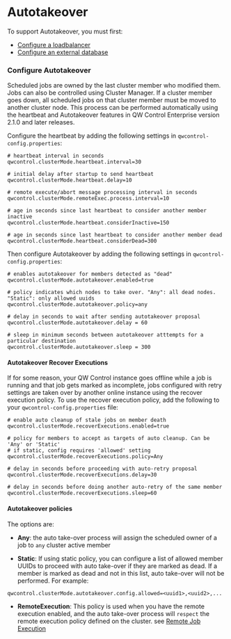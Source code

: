 # Autotakeover

To support Autotakeover, you must first:

- [Configure a loadbalancer](/administration/cluster/loadbalancer/index.md)
- [Configure an external database](/administration/configuration/database/index.md)

### Configure Autotakeover

Scheduled jobs are owned by the last cluster member who modified them. Jobs can also be controlled using Cluster Manager. If a cluster member goes down, all scheduled jobs on that cluster member must be moved to another cluster node. This process can be performed automatically using the heartbeat and Autotakeover features in QW Control Enterprise version 2.1.0 and later releases.

Configure the heartbeat by adding the following settings in `qwcontrol-config.properties`:

```properties
# heartbeat interval in seconds
qwcontrol.clusterMode.heartbeat.interval=30

# initial delay after startup to send heartbeat
qwcontrol.clusterMode.heartbeat.delay=10

# remote execute/abort message processing interval in seconds
qwcontrol.clusterMode.remoteExec.process.interval=10

# age in seconds since last heartbeat to consider another member inactive
qwcontrol.clusterMode.heartbeat.considerInactive=150

# age in seconds since last heartbeat to consider another member dead
qwcontrol.clusterMode.heartbeat.considerDead=300
```

Then configure Autotakeover by adding the following settings in `qwcontrol-config.properties`:

```properties
# enables autotakeover for members detected as "dead"
qwcontrol.clusterMode.autotakeover.enabled=true

# policy indicates which nodes to take over. "Any": all dead nodes. "Static": only allowed uuids
qwcontrol.clusterMode.autotakeover.policy=any

# delay in seconds to wait after sending autotakeover proposal
qwcontrol.clusterMode.autotakeover.delay = 60

# sleep in minimum seconds between autotakeover atttempts for a particular destination
qwcontrol.clusterMode.autotakeover.sleep = 300
```
#### Autotakeover Recover Executions

If for some reason, your QW Control instance goes offline while a job is running and that job gets marked as incomplete, jobs configured with retry settings are taken over by another online instance using the recover execution policy. To use the recover execution policy, add the following to your `qwcontrol-config.properties` file:

```properties
# enable auto cleanup of stale jobs on member death
qwcontrol.clusterMode.recoverExecutions.enabled=true

# policy for members to accept as targets of auto cleanup. Can be 'Any' or 'Static'
# if static, config requires 'allowed' setting
qwcontrol.clusterMode.recoverExecutions.policy=Any

# delay in seconds before proceeding with auto-retry proposal
qwcontrol.clusterMode.recoverExecutions.delay=30

# delay in seconds before doing another auto-retry of the same member
qwcontrol.clusterMode.recoverExecutions.sleep=60
```

#### Autotakeover policies

The options are:

* **Any**: the auto take-over process will assign the scheduled owner of a job to `any` cluster active member

* **Static**: If using static policy, you can configure a list of allowed member UUIDs to proceed with auto take-over if they are marked as dead. If a member is marked as dead and not in this list, auto take-over will not be performed. For example:

```
qwcontrol.clusterMode.autotakeover.config.allowed=<uuid1>,<uuid2>,...
```

* **RemoteExecution**: This policy is used when you have the remote execution enabled, and the auto take-over process will `respect` the remote execution policy defined on the cluster.
see [Remote Job Execution](/administration/configuration/remote-job-execution.md)